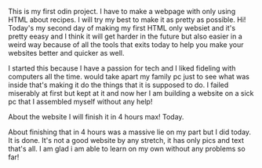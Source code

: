 This is my first odin project.
I have to make a webpage with only using HTML about recipes.
I will try my best to make it as pretty as possible.
Hi! Today's my second day of making my first HTML only websiet and it's pretty eeasy and I think it will get harder in the future but also easier in a weird way because of all the tools that exits today to help you make your websites better and quicker as well.

I started this because I have a passion for tech and I liked fideling with computers all the time.  would take apart my family pc just to see what was inside that's making it do the things that it is supposed to do. I failed miserably at first but kept at it and now her I am building a website on a sick pc that I assembled myself without any help!

About the website I will finish it in 4 hours max! Today.

About finishing that in 4 hours was a massive lie on my part but I did today. It is done. 
It's not a good website by any stretch, it has only pics and text that's all.
I am glad i am able to learn on my own without any problems so far!